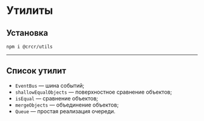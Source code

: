 # Утилиты

## Установка
`npm i @crcr/utils`

---

## Список утилит
* `EventBus` — шина событий;
* `shallowEqualObjects` — поверхностное сравнение объектов;
* `isEqual` — сравнение объектов;
* `mergeObjects` — объединение объектов;
* `Queue` — простая реализация очереди.